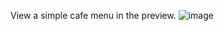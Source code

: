 View a simple cafe menu in the preview.  ![image](https://github.com/user-attachments/assets/417c81f0-2ef8-42a6-8c30-37736cbdeadd)
